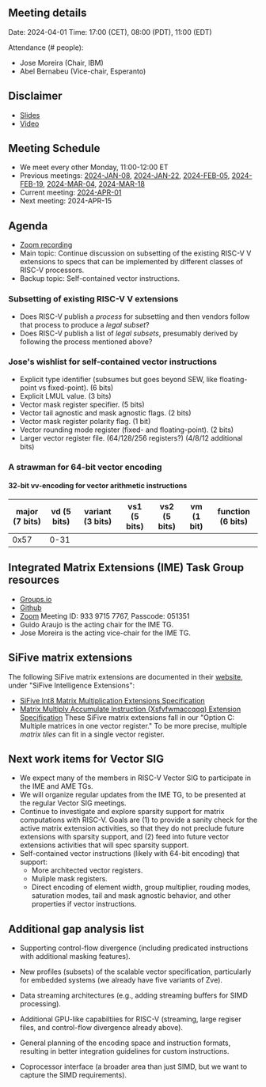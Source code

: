 ## Meeting details

Date: 2024-04-01
Time: 17:00 (CET), 08:00 (PDT), 11:00 (EDT)

Attendance (# people):

- Jose Moreira (Chair, IBM)
- Abel Bernabeu (Vice-chair, Esperanto)

## Disclaimer

- [Slides](https://docs.google.com/presentation/d/1LNhpuNwU54TgwGfcl-Fgf4HUFxCxh0AztPaeqMuRQRw)
- [Video](https://drive.google.com/file/d/1NddUrkHPJukhUo8OeD7uvrWCqRaMt9zx/view)

## Meeting Schedule

- We meet every other Monday, 11:00-12:00 ET
- Previous meetings: [2024-JAN-08](https://github.com/riscv-admin/vector/tree/main/minutes/2024/2024-01-08), [2024-JAN-22](https://github.com/riscv-admin/vector/tree/main/minutes/2024/2024-01-22), [2024-FEB-05](https://github.com/riscv-admin/vector/tree/main/minutes/2024/2024-02-05), [2024-FEB-19](https://github.com/riscv-admin/vector/tree/main/minutes/2024/2024-02-19), [2024-MAR-04](https://github.com/riscv-admin/vector/tree/main/minutes/2024/2024-03-04), [2024-MAR-18](https://github.com/riscv-admin/vector/tree/main/minutes/2024/2024-03-18)
- Current meeting: [2024-APR-01](https://github.com/riscv-admin/vector/tree/main/minutes/2024/2024-04-01)
- Next meeting: 2024-APR-15

## Agenda
- [Zoom recording]()
- Main topic: Continue discussion on subsetting of the existing RISC-V V extensions to specs that can be implemented by different classes of RISC-V processors.
- Backup topic: Self-contained vector instructions.

### Subsetting of existing RISC-V V extensions
- Does RISC-V publish a *process* for subsetting and then vendors follow that process to produce a *legal subset*?
- Does RISC-V publish a list of *legal subsets*, presumably derived by following the process mentioned above?

### Jose's wishlist for self-contained vector instructions
- Explicit type identifier (subsumes but goes beyond SEW, like floating-point vs fixed-point). (6 bits)
- Explicit LMUL value. (3 bits)
- Vector mask register specifier. (5 bits)
- Vector tail agnostic and mask agnostic flags. (2 bits)
- Vector mask register polarity flag. (1 bit)
- Vector rounding mode register (fixed- and floating-point). (2 bits)
- Larger vector register file. (64/128/256 registers?) (4/8/12 additional bits)

### A strawman for 64-bit vector encoding

#### 32-bit vv-encoding for vector arithmetic instructions

| major (7 bits) | vd (5 bits) | variant (3 bits) | vs1 (5 bits) | vs2 (5 bits) | vm (1 bit) | function (6 bits) |
|----------------|-------------|------------------|--------------|--------------|------------|-------------------|          
| 0x57           |  0-31       |                  |              |              |            |                   |

## Integrated Matrix Extensions (IME) Task Group resources
- [Groups.io](https://lists.riscv.org/g/tech-integrated-matrix-extension)
- [Github](https://github.com/riscv-admin/integrated-matrix-extension)
- [Zoom](https://zoom.us/j/93397157767?pwd=UE0vbWJEU0dFSXR4dlp5NGZjaUJJdz09) Meeting ID: 933 9715 7767, Passcode: 051351
- Guido Araujo is the acting chair for the IME TG.
- Jose Moreira is the acting vice-chair for the IME TG.

## SiFive matrix extensions
The following SiFive matrix extensions are documented in their [website](https://www.sifive.com/documentation), under "SiFive Intelligence Extensions":
- [SiFive Int8 Matrix Multiplication Extensions Specification](https://sifive.cdn.prismic.io/sifive/60d5a660-3af0-49a3-a904-d2bbb1a21517_int8-matmul-spec.pdf)
- [Matrix Multiply Accumulate Instruction (Xsfvfwmaccqqq) Extension Specification](https://sifive.cdn.prismic.io/sifive/c391d53e-ffcf-4091-82f6-c37bf3e883ed_xsfvfwmaccqqq-spec.pdf)
These SiFive matrix extensions fall in our "Option C: Multiple matrices in one vector register." To be more precise, multiple *matrix tiles* can fit in a single vector register.

## Next work items for Vector SIG
- We expect many of the members in RISC-V Vector SIG to participate in the IME and AME TGs.
- We will organize regular updates from the IME TG, to be presented at the regular Vector SIG meetings.
- Continue to investigate and explore sparsity support for matrix computations with RISC-V. Goals are (1) to provide a sanity check for the active matrix extension activities, so that they do not preclude future extensions with sparsity support, and (2) feed into future vector extensions activities that will spec sparsity support.
- Self-contained vector instructions (likely with 64-bit encoding) that support:
  - More architected vector registers.
  - Muliple mask registers.
  - Direct encoding of element width, group multiplier, rouding modes, saturation modes, tail and mask agnostic behavior, and other properties if vector instructions.

## Additional gap analysis list

- Supporting control-flow divergence (including predicated instructions with additional masking features).

- New profiles (subsets) of the scalable vector specification, particularly for embedded systems (we already have five variants of Zve).

- Data streaming architectures (e.g., adding streaming buffers for SIMD processing).

- Additional GPU-like capabiltiies for RISC-V (streaming, large regiser files, and control-flow divergence already above).

- General planning of the encoding space and instruction formats, resulting in better integration guidelines for custom instructions.

- Coprocessor interface (a broader area than just SIMD, but we want to capture the SIMD requirements).
